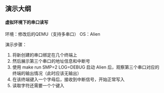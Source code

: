 ## 演示大纲

#### 虚拟环境下的串口读写
环境：修改后的QEMU（支持多串口）
OS：Alien

演示步骤：
1. 将新创建的串口绑定在几个终端上
2. 然后展示第三个串口的地址信息和中断号
3. 使用 make run SMP=2 LOG=DEBUG 启动 Alien 后，观察第三个串口对应的终端的输出情况（此时应该无输出）
4. 在该终端键入一个字母后，接收到中断信号，开始正常写入
5. 读取字符还需要一个个键入
